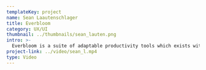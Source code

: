 ```yaml
---
templateKey: project
name: Sean Laautenschlager
title: Everbloom
category: UX/UI
thumbnail: ../thumbnails/sean_lauten.png
intro: >-
  Everbloom is a suite of adaptable productivity tools which exists within a structure of feedback and continual development. Through identifying one’s motivators, we can better understand the underlying structures of how we function. Everbloom believes we are in a constant state of becoming our better selves; it’s only through refining the systems that work for us that we can reach our full potential.
project-link: ../video/sean_l.mp4
type: Video
---
```


